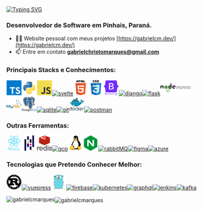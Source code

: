 [![Typing SVG](https://readme-typing-svg.demolab.com?font=Fira+Code&weight=600&size=35&duration=3500&pause=10000&center=true&width=880&height=73&lines=Ol%C3%A1+%F0%9F%91%8B%2C+eu+sou+Gabriel+de+Christo+Marques)](https://git.io/typing-svg)
<h3 align="left">Desenvolvedor de Software em Pinhais, Paraná.</h3>

- 👨‍💻 Website pessoal com meus projetos [https://gabrielcm.dev/](https://gabrielcm.dev/)
- 📫 Entre em contato **gabrielchristomarques@gmail.com**
  
<h3 align=left>Principais Stacks e Conhecimentos:</h3><p align=left><a href=https://www.typescriptlang.org/ rel=noreferrer target=_blank><img alt=typescript height=40 src=https://raw.githubusercontent.com/devicons/devicon/master/icons/typescript/typescript-original.svg width=40></a><a href=https://www.python.org rel=noreferrer target=_blank><img alt=python height=40 src=https://raw.githubusercontent.com/devicons/devicon/master/icons/python/python-original.svg width=40></a><a href=https://developer.mozilla.org/en-US/docs/Web/JavaScript rel=noreferrer target=_blank><img alt=javascript height=40 src=https://raw.githubusercontent.com/devicons/devicon/master/icons/javascript/javascript-original.svg width=40></a><a href=https://svelte.dev rel=noreferrer target=_blank><img alt=svelte height=40 src=https://upload.wikimedia.org/wikipedia/commons/1/1b/Svelte_Logo.svg width=40></a><a href=https://www.w3.org/html/ rel=noreferrer target=_blank><img alt=html5 height=40 src=https://raw.githubusercontent.com/devicons/devicon/master/icons/html5/html5-original-wordmark.svg width=40></a><a href=https://www.w3schools.com/css/ rel=noreferrer target=_blank><img alt=css3 height=40 src=https://raw.githubusercontent.com/devicons/devicon/master/icons/css3/css3-original-wordmark.svg width=40></a><a href=https://getbootstrap.com rel=noreferrer target=_blank><img alt=bootstrap height=40 src=https://raw.githubusercontent.com/devicons/devicon/master/icons/bootstrap/bootstrap-plain-wordmark.svg width=40></a><a href=https://www.djangoproject.com/ rel=noreferrer target=_blank><img alt=django height=40 src=https://cdn.worldvectorlogo.com/logos/django.svg width=40></a><a href=https://flask.palletsprojects.com/ rel=noreferrer target=_blank><img alt=flask height=40 src=https://www.vectorlogo.zone/logos/pocoo_flask/pocoo_flask-icon.svg width=40></a><a href=https://nodejs.org rel=noreferrer target=_blank><img alt=nodejs height=40 src=https://raw.githubusercontent.com/devicons/devicon/master/icons/nodejs/nodejs-original-wordmark.svg width=40></a><a href=https://expressjs.com rel=noreferrer target=_blank><img alt=express height=40 src=https://raw.githubusercontent.com/devicons/devicon/master/icons/express/express-original-wordmark.svg width=40></a><a href=https://www.mysql.com/ rel=noreferrer target=_blank><img alt=mysql height=40 src=https://raw.githubusercontent.com/devicons/devicon/master/icons/mysql/mysql-original-wordmark.svg width=40></a><a href=https://www.postgresql.org rel=noreferrer target=_blank><img alt=postgresql height=40 src=https://raw.githubusercontent.com/devicons/devicon/master/icons/postgresql/postgresql-original-wordmark.svg width=40></a><a href=https://www.sqlite.org/ rel=noreferrer target=_blank><img alt=sqlite height=40 src=https://www.vectorlogo.zone/logos/sqlite/sqlite-icon.svg width=40></a><a href=https://git-scm.com/ rel=noreferrer target=_blank><img alt=git height=40 src=https://www.vectorlogo.zone/logos/git-scm/git-scm-icon.svg width=40></a><a href=https://www.docker.com/ rel=noreferrer target=_blank><img alt=docker height=40 src=https://raw.githubusercontent.com/devicons/devicon/master/icons/docker/docker-original-wordmark.svg width=40></a><a href=https://postman.com rel=noreferrer target=_blank><img alt=postman height=40 src=https://www.vectorlogo.zone/logos/getpostman/getpostman-icon.svg width=40></a><h3 align=left>Outras Ferramentas:</h3><a href=https://reactjs.org/ rel=noreferrer target=_blank><img alt=react height=40 src=https://raw.githubusercontent.com/devicons/devicon/master/icons/react/react-original-wordmark.svg width=40></a><a href=https://pandas.pydata.org/ rel=noreferrer target=_blank><img alt=pandas height=40 src=https://raw.githubusercontent.com/devicons/devicon/2ae2a900d2f041da66e950e4d48052658d850630/icons/pandas/pandas-original.svg width=40></a><a href=https://redis.io rel=noreferrer target=_blank><img alt=redis height=40 src=https://raw.githubusercontent.com/devicons/devicon/master/icons/redis/redis-original-wordmark.svg width=40></a><a href=https://cloud.google.com rel=noreferrer target=_blank><img alt=gcp height=40 src=https://www.vectorlogo.zone/logos/google_cloud/google_cloud-icon.svg width=40></a><a href=https://www.linux.org/ rel=noreferrer target=_blank><img alt=linux height=40 src=https://raw.githubusercontent.com/devicons/devicon/master/icons/linux/linux-original.svg width=40></a><a href=https://www.nginx.com rel=noreferrer target=_blank><img alt=nginx height=40 src=https://raw.githubusercontent.com/devicons/devicon/master/icons/nginx/nginx-original.svg width=40></a><a href=https://www.rabbitmq.com rel=noreferrer target=_blank><img alt=rabbitMQ height=40 src=https://www.vectorlogo.zone/logos/rabbitmq/rabbitmq-icon.svg width=40></a><a href=https://www.figma.com/ rel=noreferrer target=_blank><img alt=figma height=40 src=https://www.vectorlogo.zone/logos/figma/figma-icon.svg width=40></a><a href=https://azure.microsoft.com/en-in/ rel=noreferrer target=_blank><img alt=azure height=40 src=https://www.vectorlogo.zone/logos/microsoft_azure/microsoft_azure-icon.svg width=40></a><h3 align=left>Tecnologias que Pretendo Conhecer Melhor:</h3><a href=https://www.rust-lang.org rel=noreferrer target=_blank><img alt=rust height=40 src=https://raw.githubusercontent.com/devicons/devicon/master/icons/rust/rust-plain.svg width=40></a><a href=https://ocaml.org/ rel=noreferrer target=_blank><img alt=vuepress height=40 src=https://upload.wikimedia.org/wikipedia/commons/f/ff/OCaml_Logo.svg width=40></a><a href=https://golang.org rel=noreferrer target=_blank><img alt=go height=40 src=https://raw.githubusercontent.com/devicons/devicon/master/icons/go/go-original.svg width=40></a><a href=https://firebase.google.com/ rel=noreferrer target=_blank><img alt=firebase height=40 src=https://www.vectorlogo.zone/logos/firebase/firebase-icon.svg width=40></a><a href=https://kubernetes.io rel=noreferrer target=_blank><img alt=kubernetes height=40 src=https://www.vectorlogo.zone/logos/kubernetes/kubernetes-icon.svg width=40></a><a href=https://graphql.org rel=noreferrer target=_blank><img alt=graphql height=40 src=https://www.vectorlogo.zone/logos/graphql/graphql-icon.svg width=40></a><a href=https://www.jenkins.io rel=noreferrer target=_blank><img alt=jenkins height=40 src=https://www.vectorlogo.zone/logos/jenkins/jenkins-icon.svg width=40></a><a href=https://kafka.apache.org/ rel=noreferrer target=_blank><img alt=kafka height=40 src=https://www.vectorlogo.zone/logos/apache_kafka/apache_kafka-icon.svg width=40></a>


<p><img align="left" src="https://github-readme-stats.vercel.app/api/top-langs?username=gabrielcmarques&show_icons=true&locale=en&layout=compact" alt="gabrielcmarques" /></p>
<p><img align="center" style="width: 49%" src="https://github-readme-streak-stats.herokuapp.com/?user=gabrielcmarques&" alt="gabrielcmarques" /></p>
